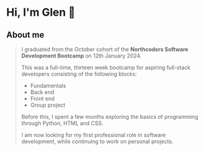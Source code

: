 # Hi, I'm Glen :wave:

## About me
> I graduated from the October cohort of the **Northcoders Software Development Bootcamp** on 12th January 2024.
>
> This was a full-time, thirteen week bootcamp for aspiring full-stack developers consisting of the following blocks:
> - Fundamentals
> - Back end
> - Front end
> - Group project
>
> Before this, I spent a few months exploring the basics of programming through Python, HTML and CSS.
>
> I am now looking for my first professional role in software development, while continuing to work on personal projects.

<!---
gcpearse/gcpearse is a ✨ special ✨ repository because its `README.md` (this file) appears on your GitHub profile.
You can click the Preview link to take a look at your changes.
--->
